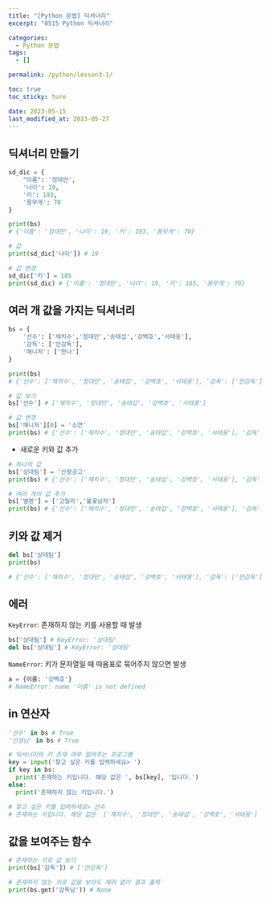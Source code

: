 ```yaml
---
title: "[Python 문법] 딕셔너리"
excerpt: "0515 Python 딕셔너리"

categories:
  - Python 문법
tags:
  - []

permalink: /python/lesson3-1/

toc: true
toc_sticky: ture

date: 2023-05-15
last_modified_at: 2023-05-27
---
```



## 딕셔너리 만들기

```python
sd_dic = {
    "이름": '정대만',
    '나이': 19,
    '키': 193,
    '몸무게': 70
}

print(bs)
# {'이름': '정대만', '나이': 19, '키': 193, '몸무게': 70}
```

```python
# 값
print(sd_dic['나이']) # 19

# 값 변경
sd_dic['키'] = 185
print(sd_dic) # {'이름': '정대만', '나이': 19, '키': 185, '몸무게': 70}
```

## 여러 개 값을 가지는 딕셔너리

```python
bs = {
    '선수': ['채치수','정대만','송태섭','강백호','서태웅'],
    '감독': ['안감독'],
    '매니저': ['한나']
}

print(bs)
# {'선수': ['채치수', '정대만', '송태섭', '강백호', '서태웅'], '감독': ['안감독'], '매니저': ['한나']}
```

```python
# 값 보기
bs['선수'] # ['채치수', '정대만', '송태섭', '강백호', '서태웅']

# 값 변경
bs['매니저'][0] = '소연'
print(bs) # {'선수': ['채치수', '정대만', '송태섭', '강백호', '서태웅'], '감독': ['안감독'], '매니저': ['소연']}
```

- 새로운 키와 값 추가

```python
# 하나의 값
bs['상대팀'] = '산왕공고'
print(bs) # {'선수': ['채치수', '정대만', '송태섭', '강백호', '서태웅'], '감독': ['안감독'], '매니저': ['소연'], '상대팀': '산왕공고'}

# 여러 개의 값 추가
bs['별명'] = ['고릴라','불꽃남자']
print(bs) # {'선수': ['채치수', '정대만', '송태섭', '강백호', '서태웅'], '감독': ['안감독'], '매니저': ['소연'], '상대팀': '산왕공고', '별명': ['고릴라', '불꽃남자']}
```

## 키와 값 제거

```python
del bs['상대팀']
print(bs)

# {'선수': ['채치수', '정대만', '송태섭', '강백호', '서태웅'], '감독': ['안감독'], '매니저': ['소연'], '별명': ['고릴라', '불꽃남자']}
```

## 에러

`KeyError`: 존재하지 않는 키를 사용할 때 발생
```python
bs['상대팀'] # KeyError: '상대팀'
del bs['상대팀'] # KeyError: '상대팀'
```

`NameError`: 키가 문자열일 때 따옴표로 묶어주지 않으면 발생
```python
a = {이름: '강백호'}
# NameError: name '이름' is not defined
```

## in 연산자

```python
'선수' in bs # True
'선생님' in bs # True
```

```python
# 딕셔너리의 키 존재 여부 알려주는 프로그램
key = input('찾고 싶은 키를 입력하세요> ')
if key in bs:
  print('존재하는 키입니다. 해당 값은 ', bs[key], '입니다.')
else:
  print('존재하지 않는 키입니다.')

# 찾고 싶은 키를 입력하세요> 선수
# 존재하는 키입니다. 해당 값은  ['채치수', '정대만', '송태섭', '강백호', '서태웅'] 입니다.
```

## 값을 보여주는 함수
```python
# 존재하는 키로 값 보기
print(bs['감독']) # ['안감독']

# 존재하지 않는 키로 값을 보아도 에러 없이 결과 출력
print(bs.get('감독님')) # None
```

